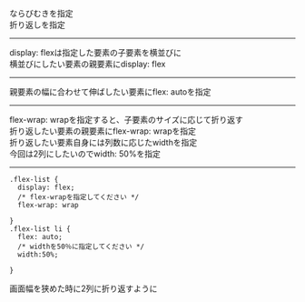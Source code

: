 ならびむきを指定  
折り返しを指定  
***
display: flexは指定した要素の子要素を横並びに  
横並びにしたい要素の親要素にdisplay: flex  
***
親要素の幅に合わせて伸ばしたい要素にflex: autoを指定  
***
flex-wrap: wrapを指定すると、子要素のサイズに応じて折り返す  
折り返したい要素の親要素にflex-wrap: wrapを指定  
折り返したい要素自身には列数に応じたwidthを指定  
今回は2列にしたいのでwidth: 50%を指定  
***
```
.flex-list {
  display: flex;
  /* flex-wrapを指定してください */
  flex-wrap: wrap
  
}
.flex-list li {
  flex: auto;
  /* widthを50％に指定してください */
  width:50%;
  
}
```
画面幅を狭めた時に2列に折り返すように  
